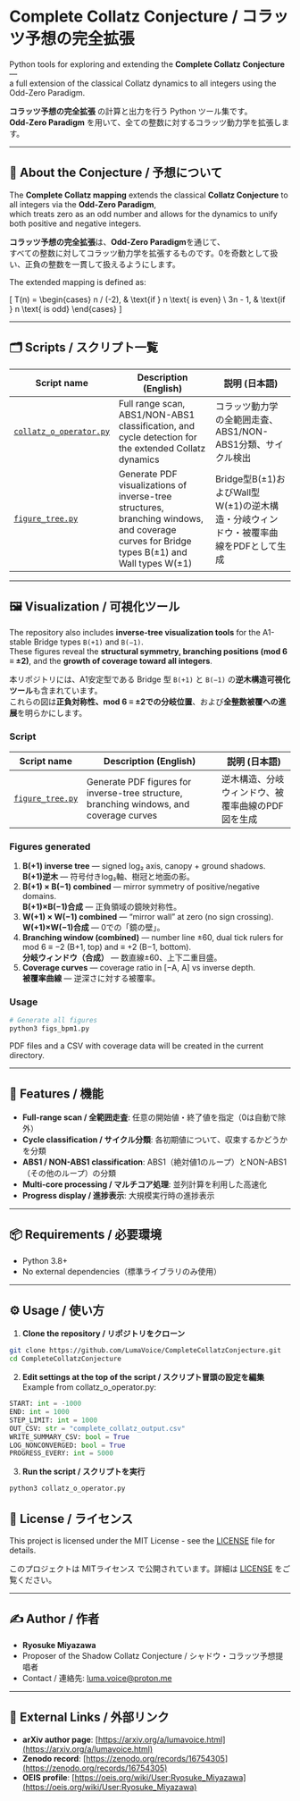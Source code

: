 # Complete Collatz Conjecture / コラッツ予想の完全拡張

Python tools for exploring and extending the **Complete Collatz Conjecture** —  
a full extension of the classical Collatz dynamics to all integers using the Odd-Zero Paradigm.

**コラッツ予想の完全拡張** の計算と出力を行う Python ツール集です。  
**Odd-Zero Paradigm** を用いて、全ての整数に対するコラッツ動力学を拡張します。

---

## 📖 About the Conjecture / 予想について

The **Complete Collatz mapping** extends the classical **Collatz Conjecture** to all integers via the **Odd-Zero Paradigm**,  
which treats zero as an odd number and allows for the dynamics to unify both positive and negative integers.

**コラッツ予想の完全拡張**は、**Odd-Zero Paradigm**を通じて、  
すべての整数に対してコラッツ動力学を拡張するものです。0を奇数として扱い、正負の整数を一貫して扱えるようにします。

The extended mapping is defined as:

\[
T(n) =
\begin{cases}
n / (-2), & \text{if } n \text{ is even} \\
3n - 1, & \text{if } n \text{ is odd}
\end{cases}
\]

---

## 🗂 Scripts / スクリプト一覧

| Script name | Description (English) | 説明 (日本語) |
|-------------|------------------------|--------------|
| [`collatz_o_operator.py`](collatz_o_operator.py) | Full range scan, ABS1/NON-ABS1 classification, and cycle detection for the extended Collatz dynamics | コラッツ動力学の全範囲走査、ABS1/NON-ABS1分類、サイクル検出 |
| [`figure_tree.py`](figure_tree.py) | Generate PDF visualizations of inverse-tree structures, branching windows, and coverage curves for Bridge types B(±1) and Wall types W(±1) | Bridge型B(±1)およびWall型W(±1)の逆木構造・分岐ウィンドウ・被覆率曲線をPDFとして生成 |

---

## 🖼 Visualization / 可視化ツール

The repository also includes **inverse-tree visualization tools** for the A1-stable Bridge types `B(+1)` and `B(−1)`.  
These figures reveal the **structural symmetry, branching positions (mod 6 ≡ ±2)**, and the **growth of coverage toward all integers**.

本リポジトリには、A1安定型である Bridge 型 `B(+1)` と `B(−1)` の**逆木構造可視化ツール**も含まれています。  
これらの図は**正負対称性、mod 6 ≡ ±2での分岐位置**、および**全整数被覆への進展**を明らかにします。

### Script
| Script name | Description (English) | 説明 (日本語) |
|-------------|------------------------|--------------|
| [`figure_tree.py`](figure_tree.py) | Generate PDF figures for inverse-tree structure, branching windows, and coverage curves | 逆木構造、分岐ウィンドウ、被覆率曲線のPDF図を生成 |

### Figures generated
1. **B(+1) inverse tree** — signed log₂ axis, canopy + ground shadows.  
   **B(+1)逆木** — 符号付きlog₂軸、樹冠と地面の影。
2. **B(+1) × B(−1) combined** — mirror symmetry of positive/negative domains.  
   **B(+1)×B(−1)合成** — 正負領域の鏡映対称性。
3. **W(+1) × W(−1) combined** — “mirror wall” at zero (no sign crossing).  
   **W(+1)×W(−1)合成** — 0での「鏡の壁」。
4. **Branching window (combined)** — number line ±60, dual tick rulers for mod 6 ≡ −2 (B+1, top) and ≡ +2 (B−1, bottom).  
   **分岐ウィンドウ（合成）** — 数直線±60、上下二重目盛。
5. **Coverage curves** — coverage ratio in [−A, A] vs inverse depth.  
   **被覆率曲線** — 逆深さに対する被覆率。

### Usage
```bash
# Generate all figures
python3 figs_bpm1.py
```
PDF files and a CSV with coverage data will be created in the current directory.

---

## 🚀 Features / 機能

- **Full-range scan / 全範囲走査**: 任意の開始値・終了値を指定（0は自動で除外）
- **Cycle classification / サイクル分類**: 各初期値について、収束するかどうかを分類
- **ABS1 / NON-ABS1 classification**: ABS1（絶対値1のループ）とNON-ABS1（その他のループ）の分類
- **Multi-core processing / マルチコア処理**: 並列計算を利用した高速化
- **Progress display / 進捗表示**: 大規模実行時の進捗表示

---

## 📦 Requirements / 必要環境

- Python 3.8+
- No external dependencies（標準ライブラリのみ使用）

---

## ⚙️ Usage / 使い方

1. **Clone the repository / リポジトリをクローン**
```bash
git clone https://github.com/LumaVoice/CompleteCollatzConjecture.git
cd CompleteCollatzConjecture
```

2. **Edit settings at the top of the script / スクリプト冒頭の設定を編集**
Example from collatz_o_operator.py:
```python
START: int = -1000
END: int = 1000
STEP_LIMIT: int = 1000
OUT_CSV: str = "complete_collatz_output.csv"
WRITE_SUMMARY_CSV: bool = True
LOG_NONCONVERGED: bool = True
PROGRESS_EVERY: int = 5000
```

3. **Run the script / スクリプトを実行**
```bash
python3 collatz_o_operator.py
```
## 📜 License / ライセンス

This project is licensed under the MIT License - see the [LICENSE](LICENSE) file for details.

このプロジェクトは MITライセンス で公開されています。詳細は [LICENSE](LICENSE) をご覧ください。

---

## ✍️ Author / 作者

- **Ryosuke Miyazawa**  
- Proposer of the Shadow Collatz Conjecture / シャドウ・コラッツ予想提唱者  
- Contact / 連絡先: luma.voice@proton.me

---

## 🔗 External Links / 外部リンク

- **arXiv author page**: [https://arxiv.org/a/lumavoice.html](https://arxiv.org/a/lumavoice.html)
- **Zenodo record**: [https://zenodo.org/records/16754305](https://zenodo.org/records/16754305)
- **OEIS profile**: [https://oeis.org/wiki/User:Ryosuke_Miyazawa](https://oeis.org/wiki/User:Ryosuke_Miyazawa)


